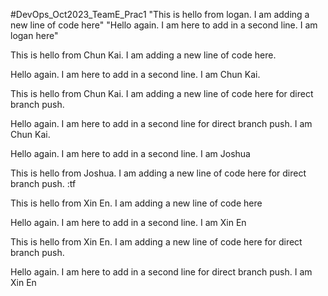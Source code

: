 #DevOps_Oct2023_TeamE_Prac1 
"This is hello from logan. I am adding a new line of code here" 
"Hello again. I am here to add in a second line. I am logan here" 

This is hello from Chun Kai. I am adding a new line of code here.

Hello again. I am here to add in a second line. I am Chun Kai.

This is hello from Chun Kai. I am adding a new line of code here for direct branch push.

Hello again. I am here to add in a second line for direct branch push. I am Chun Kai.

Hello again. I am here to add in a second line. I am Joshua

This is hello from Joshua. I am adding a new line of
code here for direct branch push. :tf

This is hello from Xin En. I am adding a new line of code here

Hello again. I am here to add in a second line. I am Xin En

This is hello from Xin En. I am adding a new line of code here for direct branch push.

Hello again. I am here to add in a second line for direct branch push. I am Xin En